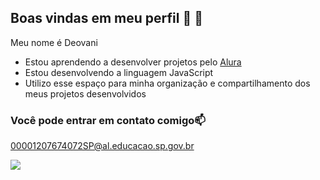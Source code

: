 ## Boas vindas em meu perfil 🦂 👋

Meu nome é Deovani
- Estou aprendendo a desenvolver projetos pelo [Alura](https://www.alura.com.br)
- Estou desenvolvendo a linguagem JavaScript
- Utilizo esse espaço para minha organização e compartilhamento dos meus projetos desenvolvidos

### Você pode entrar em contato comigo📫

00001207674072SP@al.educacao.sp.gov.br

![](https://media1.tenor.com/m/GA-xYsUZWHAAAAAC/minions.gif)

